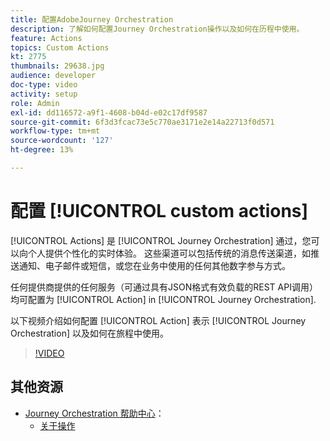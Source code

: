 ```yaml
---
title: 配置AdobeJourney Orchestration
description: 了解如何配置Journey Orchestration操作以及如何在历程中使用。
feature: Actions
topics: Custom Actions
kt: 2775
thumbnails: 29638.jpg
audience: developer
doc-type: video
activity: setup
role: Admin
exl-id: dd116572-a9f1-4608-b04d-e02c17df9587
source-git-commit: 6f3d3fcac73e5c770ae3171e2e14a22713f0d571
workflow-type: tm+mt
source-wordcount: '127'
ht-degree: 13%

---
```


# 配置 [!UICONTROL custom actions]

[!UICONTROL Actions] 是 [!UICONTROL Journey Orchestration] 通过，您可以向个人提供个性化的实时体验。 这些渠道可以包括传统的消息传送渠道，如推送通知、电子邮件或短信，或您在业务中使用的任何其他数字参与方式。

任何提供商提供的任何服务（可通过具有JSON格式有效负载的REST API调用）均可配置为 [!UICONTROL Action] in [!UICONTROL Journey Orchestration].

以下视频介绍如何配置 [!UICONTROL Action] 表示 [!UICONTROL Journey Orchestration] 以及如何在旅程中使用。

>[!VIDEO](https://video.tv.adobe.com/v/29638?quality=12)

## 其他资源

* [Journey Orchestration 帮助中心](https://docs.adobe.com/content/help/zh-Hans/journeys/using/journey-orchestration-home.html)：
   * [关于操作](https://docs.adobe.com/content/help/en/journeys/using/action-journeys/action.html)

